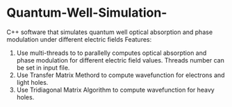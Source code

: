 # Quantum-Well-Simulation-
C++ software that simulates quantum well optical absorption and phase modulation under different electric fields
Features:
1. Use multi-threads to  to parallelly computes optical absorption and phase modulation for different electric field values. Threads number can be set in input file.
2. Use Transfer Matrix Methord to compute wavefunction for electrons and light holes. 
3. Use Tridiagonal Matrix Algorithm to compute wavefunction for heavy holes.
